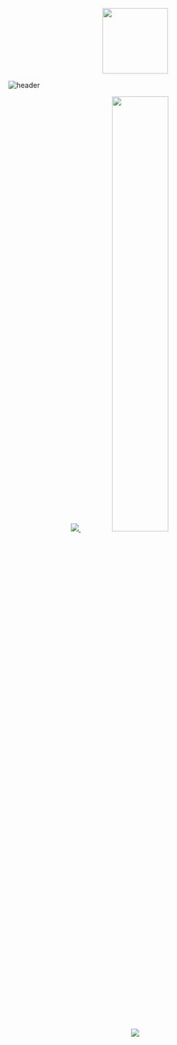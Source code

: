   <p align = center> <img width="130" src="https://user-images.githubusercontent.com/101302590/230782042-941a4c95-da99-4440-a093-a3e86b7710b7.gif" /> </p>  

![header](https://capsule-render.vercel.app/api?type=transparent&text=&height=40&fontSize=60&desc=Welcome%20To%20kimmin1kk%20Github&descAlignY=75&descAlign=60&fontColor=d6ace6)

<div align="center">

  <a href="s">
  <img src="https://github-readme-stats.vercel.app/api/top-langs/?username=kimmin1kk&exclude_repo=dkssud8150.github.io&layout=compact&theme=tokyonight" />
</a>
<a href="s">
  <img src="https://github-readme-stats.vercel.app/api?username=kimmin1kk&theme=tokyonight&show_icons=true" width="47%" />
</a>

![](https://github-profile-summary-cards.vercel.app/api/cards/profile-details?username=kimmin1kk&theme=tokyonight)

  
  

  



</div>
